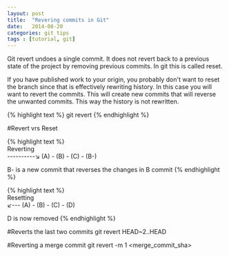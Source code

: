 ```yaml
---
layout: post
title:  "Revering commits in Git"
date:   2014-08-20
categories: git tips
tags : [tutorial, git]
---
```


Git revert undoes a single commit. It does not revert back to a previous state of the project by removing previous commits. In git this is called reset.

If you have published work to your origin, you probably don't want to reset the branch since that is effectively rewriting history. In this case you will want to revert the commits. This will create new commits that will reverse the unwanted commits. This way the history is not rewritten.


{% highlight text %}
git revert <commit>
{% endhighlight %} 


#Revert vrs Reset

{% highlight text %}  
     Reverting  
         ----------↘ 
 (A) - (B) - (C) - (B-)

 B- is a new commit that reverses the changes in B commit
{% endhighlight %} 

{% highlight text %}  
     Resetting  
               ↙--- 
 (A) - (B) - (C) - (D)

 D is now removed
{% endhighlight %} 

#Reverts the last two commits
git revert HEAD~2..HEAD

#Reverting a merge commit
git revert -m 1 <merge_commit_sha>